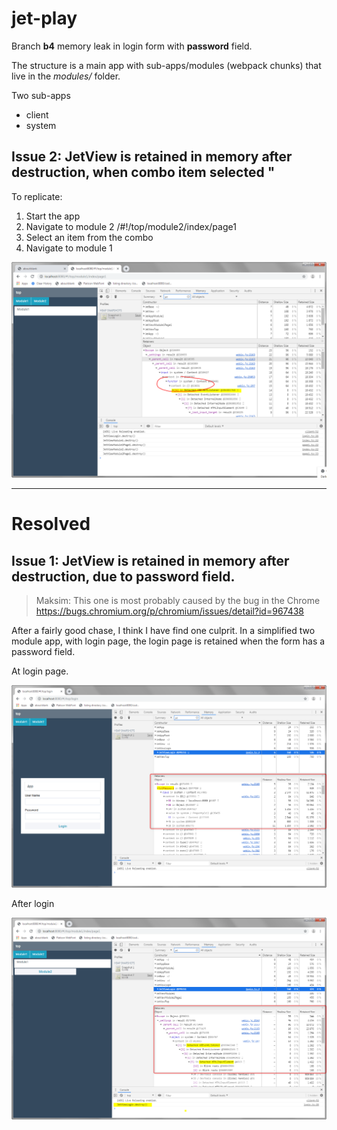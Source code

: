 jet-play
=====


Branch **b4** memory leak in login form with **password** field.

The structure is a main app with sub-apps/modules (webpack chunks) that live in the *modules/<modulename>* folder.

Two sub-apps
* client
* system



## Issue 2: JetView is retained in memory after destruction, when combo item selected "

To replicate:
1. Start the app
2. Navigate to module 2 /#!/top/module2/index/page1
3. Select an item from the combo
4. Navigate to module 1


![](images/03.png)


----------
# Resolved #


## Issue 1: JetView is retained in memory after destruction, due to password field. ##

> Maksim: This one is most probably caused by the bug in the Chrome https://bugs.chromium.org/p/chromium/issues/detail?id=967438



After a fairly good chase, I think I have find one culprit. In a simplified two module app, with login page, the login page is retained when the form has a password field.

At login page.

![](images/01.png)

After login

![](images/02.png)



